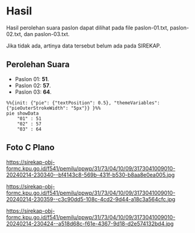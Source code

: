 # Hasil

Hasil perolehan suara paslon dapat dilihat pada file paslon-01.txt, paslon-02.txt, dan paslon-03.txt.

Jika tidak ada, artinya data tersebut belum ada pada SIREKAP.

## Perolehan Suara

 * Paslon 01: **51**.
 * Paslon 02: **57**.
 * Paslon 03: **64**.

```mermaid
%%{init: {"pie": {"textPosition": 0.5}, "themeVariables": {"pieOuterStrokeWidth": "5px"}} }%%
pie showData
    "01" : 51
    "02" : 57
    "03" : 64
```
## Foto C Plano

https://sirekap-obj-formc.kpu.go.id/f541/pemilu/ppwp/31/73/04/10/09/3173041009010-20240214-230340--bf4143c8-569b-431f-b530-b8aa8e0ea005.jpg

https://sirekap-obj-formc.kpu.go.id/f541/pemilu/ppwp/31/73/04/10/09/3173041009010-20240214-230359--c3c90dd5-108c-4cd2-9d44-a18c3a564cfc.jpg

https://sirekap-obj-formc.kpu.go.id/f541/pemilu/ppwp/31/73/04/10/09/3173041009010-20240214-230424--a518d68c-f61e-4367-9d18-d2e574132bd4.jpg
